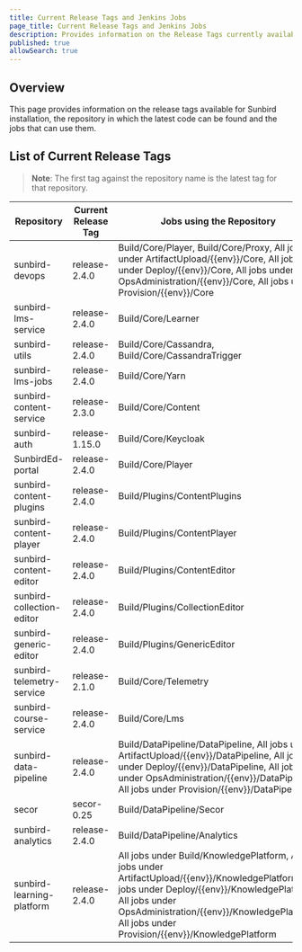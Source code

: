 ```yaml
---
title: Current Release Tags and Jenkins Jobs
page_title: Current Release Tags and Jenkins Jobs
description: Provides information on the Release Tags currently available and the Jenkins jobs that can use them
published: true
allowSearch: true
---
```


## Overview

This page provides information on the release tags available for Sunbird installation, the repository in which the latest code can be found and the jobs that can use them.

## List of Current Release Tags

> **Note**: The first tag against the repository name is the latest tag for that repository.


| Repository                | Current Release Tag           | Jobs using the Repository |
|--------------------------|-------------------------------|----------------------------|
| sunbird-devops            | release-2.4.0 | Build/Core/Player, Build/Core/Proxy, All jobs under ArtifactUpload/{{env}}/Core, All jobs under Deploy/{{env}}/Core, All jobs under OpsAdministration/{{env}}/Core, All jobs under Provision/{{env}}/Core    |
| sunbird-lms-service       | release-2.4.0 | Build/Core/Learner       |
| sunbird-utils             | release-2.4.0 | Build/Core/Cassandra, Build/Core/CassandraTrigger |
| sunbird-lms-jobs          | release-2.4.0 | Build/Core/Yarn   |
| sunbird-content-service   | release-2.3.0 | Build/Core/Content |
| sunbird-auth              | release-1.15.0 | Build/Core/Keycloak |
| SunbirdEd-portal          | release-2.4.0 | Build/Core/Player |
| sunbird-content-plugins   | release-2.4.0 | Build/Plugins/ContentPlugins |
| sunbird-content-player   | release-2.4.0 | Build/Plugins/ContentPlayer |
| sunbird-content-editor   | release-2.4.0 | Build/Plugins/ContentEditor |
| sunbird-collection-editor   | release-2.4.0 | Build/Plugins/CollectionEditor |
| sunbird-generic-editor  | release-2.4.0 | Build/Plugins/GenericEditor |
| sunbird-telemetry-service | release-2.1.0 | Build/Core/Telemetry |
| sunbird-course-service    | release-2.4.0 | Build/Core/Lms | 
| sunbird-data-pipeline     | release-2.4.0| Build/DataPipeline/DataPipeline, All jobs under ArtifactUpload/{{env}}/DataPipeline, All jobs under Deploy/{{env}}/DataPipeline, All jobs under OpsAdministration/{{env}}/DataPipeline, All jobs under Provision/{{env}}/DataPipeline|
| secor                     | secor-0.25 | Build/DataPipeline/Secor  |
| sunbird-analytics         | release-2.4.0 | Build/DataPipeline/Analytics|
| sunbird-learning-platform | release-2.4.0 | All jobs under Build/KnowledgePlatform, All jobs under ArtifactUpload/{{env}}/KnowledgePlatform, All jobs under Deploy/{{env}}/KnowledgePlatform, All jobs under OpsAdministration/{{env}}/KnowledgePlatform, All jobs under Provision/{{env}}/KnowledgePlatform |
